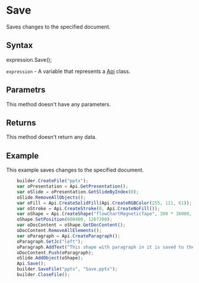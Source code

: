 # Save

Saves changes to the specified document.

## Syntax

expression.Save();

`expression` - A variable that represents a [Api](../Api.md) class.

## Parametrs

This method doesn't have any parameters.

## Returns

This method doesn't return any data.

## Example

This example saves changes to the specified document.

```javascript
	builder.CreateFile("pptx");
	var oPresentation = Api.GetPresentation();
	var oSlide = oPresentation.GetSlideByIndex(0);
	oSlide.RemoveAllObjects();
	var oFill = Api.CreateSolidFill(Api.CreateRGBColor(255, 111, 61));
	var oStroke = Api.CreateStroke(0, Api.CreateNoFill());
	var oShape = Api.CreateShape("flowChartMagneticTape", 300 * 36000, 130 * 36000, oFill, oStroke);
	oShape.SetPosition(608400, 1267200);
	var oDocContent = oShape.GetDocContent();
	oDocContent.RemoveAllElements();
	var oParagraph = Api.CreateParagraph();
	oParagraph.SetJc("left");
	oParagraph.AddText("This shape with paragraph in it is saved to the document.");
	oDocContent.Push(oParagraph);
	oSlide.AddObject(oShape);
	Api.Save();
	builder.SaveFile("pptx", "Save.pptx");
	builder.CloseFile();
```